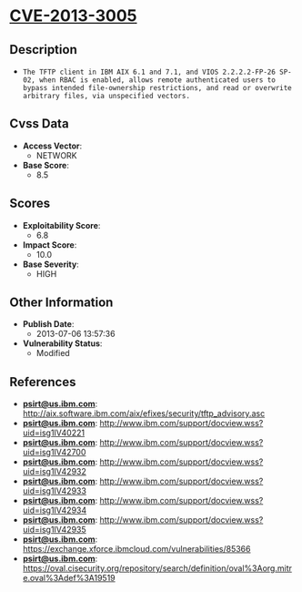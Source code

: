 
# [CVE-2013-3005](https://cve.mitre.org/cgi-bin/cvename.cgi?name=CVE-2013-3005)

## Description

- `The TFTP client in IBM AIX 6.1 and 7.1, and VIOS 2.2.2.2-FP-26 SP-02, when RBAC is enabled, allows remote authenticated users to bypass intended file-ownership restrictions, and read or overwrite arbitrary files, via unspecified vectors.`

## Cvss Data

- **Access Vector**:
  - NETWORK
- **Base Score**:
  - 8.5

## Scores

- **Exploitability Score**:
  - 6.8
- **Impact Score**:
  - 10.0
- **Base Severity**:
  - HIGH

## Other Information

- **Publish Date**:
  - 2013-07-06 13:57:36
- **Vulnerability Status**:
  - Modified

## References

- **psirt@us.ibm.com**: http://aix.software.ibm.com/aix/efixes/security/tftp_advisory.asc
- **psirt@us.ibm.com**: http://www.ibm.com/support/docview.wss?uid=isg1IV40221
- **psirt@us.ibm.com**: http://www.ibm.com/support/docview.wss?uid=isg1IV42700
- **psirt@us.ibm.com**: http://www.ibm.com/support/docview.wss?uid=isg1IV42932
- **psirt@us.ibm.com**: http://www.ibm.com/support/docview.wss?uid=isg1IV42933
- **psirt@us.ibm.com**: http://www.ibm.com/support/docview.wss?uid=isg1IV42934
- **psirt@us.ibm.com**: http://www.ibm.com/support/docview.wss?uid=isg1IV42935
- **psirt@us.ibm.com**: https://exchange.xforce.ibmcloud.com/vulnerabilities/85366
- **psirt@us.ibm.com**: https://oval.cisecurity.org/repository/search/definition/oval%3Aorg.mitre.oval%3Adef%3A19519
